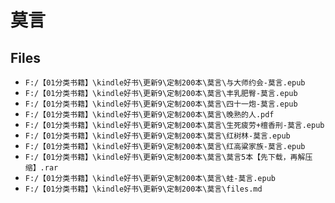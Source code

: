 # 莫言

## Files

- `F:/【01分类书籍】\kindle好书\更新9\定制200本\莫言\与大师约会-莫言.epub`
- `F:/【01分类书籍】\kindle好书\更新9\定制200本\莫言\丰乳肥臀-莫言.epub`
- `F:/【01分类书籍】\kindle好书\更新9\定制200本\莫言\四十一炮-莫言.epub`
- `F:/【01分类书籍】\kindle好书\更新9\定制200本\莫言\晚熟的人.pdf`
- `F:/【01分类书籍】\kindle好书\更新9\定制200本\莫言\生死疲劳+檀香刑-莫言.epub`
- `F:/【01分类书籍】\kindle好书\更新9\定制200本\莫言\红树林-莫言.epub`
- `F:/【01分类书籍】\kindle好书\更新9\定制200本\莫言\红高粱家族-莫言.epub`
- `F:/【01分类书籍】\kindle好书\更新9\定制200本\莫言\莫言5本【先下载，再解压缩】.rar`
- `F:/【01分类书籍】\kindle好书\更新9\定制200本\莫言\蛙-莫言.epub`
- `F:/【01分类书籍】\kindle好书\更新9\定制200本\莫言\files.md`
